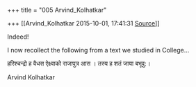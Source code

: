 +++
title = "005 Arvind_Kolhatkar"

+++
[[Arvind_Kolhatkar	2015-10-01, 17:41:31 [Source](https://groups.google.com/g/samskrita/c/HKXgLNFyiK4)]]



Indeed!

  

I now recollect the following from a text we studied in College...

  

हरिश्चन्द्रो ह वैधस ऐक्ष्वाको राजापुत्र आस । तस्य ह शतं जाया बभूवु:।

  

Arvind Kolhatkar

